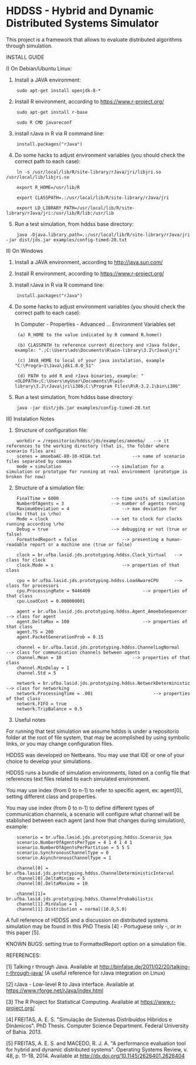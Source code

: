 # HDDSS - Hybrid and Dynamic Distributed Systems Simulator

This project is a framework that allows to evaluate distributed algorithms through simulation.

INSTALL GUIDE

I) On Debian/Ubuntu Linux:

1) Install a JAVA environment:
```
	sudo apt-get install openjdk-8-*
```	
2) Install R environment, according to https://www.r-project.org/
```
	sudo apt-get install r-base

	sudo R CMD javareconf
```
3) install rJava in R via R command line:
```
	install.packages("rJava")
```
4) Do some hacks to adjust environment variables (you should check the correct path to each case): 
```
	ln -s /usr/local/lib/R/site-library/rJava/jri/libjri.so /usr/local/lib/libjri.so

	export R_HOME=/usr/lib/R
	
	export CLASSPATH=.:/usr/local/lib/R/site-library/rJava/jri
	
	export LD_LIBRARY_PATH=/usr/local/lib/R/site-library/rJava/jri:/usr/lib/R/lib:/usr/lib
```
5) Run a test simulation, from hddss base directory:
```
	java -Djava.library.path=.:/usr/local/lib/R/site-library/rJava/jri -jar dist/jds.jar examples/config-timed-20.txt
```
II) On Windows

1) Install a JAVA environment, according to http://java.sun.com/

2) Install R environment, according to https://www.r-project.org/

3) install rJava in R via R command line:
```
	install.packages("rJava")
```
4) Do some hacks to adjust environment variables (you should check the correct path to each case): 

	In Computer - Properties - Advanced ... Environment Variables set 
		
		(a) R_HOME to the value indicated by R command R.home()

		(b) CLASSPATH to reference current directory and rJava folder, example: ".;C:\Users\ads\Documents\R\win-library\3.2\rJava\jri"		
		
		(c) JAVA_HOME to local of your java instalation, example "C:\Progra~1\Java\jdk1.8.0_51"
	
		(d) PATH to add R and rJava binaries, example: "<OLDPATH>;C:\Users\myUser\Documents\R\win-library\3.2\rJava\jri\i386;C:\Program Files\R\R-3.2.1\bin\i386"

5) Run a test simulation, from hddss base directory:
```
	java -jar dist/jds.jar examples/config-timed-20.txt
```
III) Instalation Notes

1) Structure of configuration file:
```
	workdir = /repositorio/hddss/jds/examples/amoeba/	--> it references to the working directory (that is, the folder where scenario files are)
	scenes = amoebaAC-80-10-HIGH.txt			--> name of scenario files separated by commas
	mode = simulation					--> simulation for a simulation or prototype for running at real environment (prototype is broken for now)
```
2) Structure of a simulation file:
```
	FinalTime = 6000					--> time units of simulation
	NumberOfAgents = 3					--> number of agents running
	MaximumDeviation = 4					--> max deviation for clocks (that is \rho)
	Mode = clock						--> set to clock for clocks running according \rho 
	Debug = true						--> debugging or not (true or false)
	FormattedReport = false					--> presenting a human-readable report or a machine one (true or false)

	clock = br.ufba.lasid.jds.prototyping.hddss.Clock_Virtual	--> class for clock
	clock.Mode = s							--> properties of that class

	cpu = br.ufba.lasid.jds.prototyping.hddss.LoadAwareCPU		--> class for processors
	cpu.ProcessingRate = 9446400					--> properties of that class
	cpu.LoadCost = 0.000000001

	agent = br.ufba.lasid.jds.prototyping.hddss.Agent_AmoebaSequencer	--> class for agent
	agent.DeltaMax = 100							--> properties of that class
	agent.TS = 200
	agent.PacketGenerationProb = 0.15

	channel = br.ufba.lasid.jds.prototyping.hddss.ChannelLogNormal		--> class for communication channels between agents
	channel.Mean = 10							--> properties of that class
	channel.MinDelay = 1
	channel.Std = 5

	network = br.ufba.lasid.jds.prototyping.hddss.NetworkDeterministic	--> class for networking
	network.ProcessingTime = .001						--> properties of that class
	network.FIFO = true
	network.TripBalance = 0.5
```
3) Useful notes

For running that test simulation we assume hddss is under a repositorio folder at the root of file system, that may be acomplished by using symbolic links, or you may change configuration files.

HDDSS was developed on Netbeans. You may use that IDE or one of your choice to develop your simulations.

HDDSS runs a bundle of simulation environments, listed on a config file that references text files related to each simulated environment.

You may use index (from 0 to n-1) to refer to specific agent, ex: agent[0], setting different class and properties.

You may use index (from 0 to n-1) to define different types of communication channels, a scenario will configure what channel will be stablished between each agent (and how that changes during simulation), example:
```
	scenario = br.ufba.lasid.jds.prototyping.hddss.Scenario_Spa
	scenario.NumberOfAgentsPerType = 4 1 4 1 4 1
	scenario.NumberOfAgentsPerPartition = 5 5 5
	scenario.SynchronousChannelType = 0
	scenario.AsynchronousChannelType = 1

	channel[0] = br.ufba.lasid.jds.prototyping.hddss.ChannelDeterministicInterval
	channel[0].DeltaMinimo = 5
	channel[0].DeltaMaximo = 10

	channel[1]= br.ufba.lasid.jds.prototyping.hddss.ChannelProbabilistic
	channel[1].MinValue = 1
	channel[1].Distribution = normal(10.0,5.0)
```
A full reference of HDDSS and a discussion on distributed systems simulation may be found in this PhD Thesis [4] - Portuguese only -, or in this paper [5].

KNOWN BUGS: setting true to FormattedReport option on a simulation file.

REFERENCES:

[1] Talking r through Java. Available at http://binfalse.de/2011/02/20/talking-r-through-java/ (A useful reference for rJava integration on Linux)

[2] rJava - Low-level R to Java interface. Available at https://www.rforge.net/rJava/index.html

[3] The R Project for Statistical Computing. Available at https://www.r-project.org/

[4] FREITAS, A. E. S. "Simulação de Sistemas Distribuídos Híbridos e Dinâmicos". PhD Thesis. Computer Science Department. Federal University of Bahia. 2013.

[5] FREITAS, A. E. S. and MACEDO, R. J. A. "A performance evaluation tool for hybrid and dynamic distributed systems". Operating Systems Review, v. 48, p. 11-18, 2014. Available at http://dx.doi.org/10.1145/2626401.2626404 
